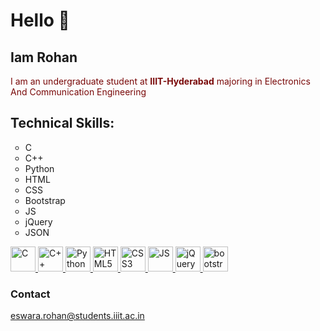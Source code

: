 <!DOCTYPE HTML>

<html>


<h1>Hello 👋 </h1>
<h2> Iam Rohan</h2>

<p> 
    <div style = "color:rgb(121, 8, 8)"> I am an undergraduate student at <b>IIIT-Hyderabad</b> majoring in Electronics And Communication Engineering <br>
    </div>
    
</p>


<h2> Technical Skills: </h2>
 <ul style="list-style-type:circle">
            <li> C </li>
            <li> C++ </li>
            <li> Python </li>
            <li> HTML </li>
            <li> CSS </li>
            <li> Bootstrap </li>
            <li> JS </li>
            <li> jQuery </li>
            <li> JSON </li>
        </ul>
  <p>
<a href="https://www.programiz.com/c-programming" target="_blank">  
<img src="https://cdn.jsdelivr.net/gh/devicons/devicon/icons/c/c-original.svg" alt="C" width="40" height="40"/>
</a>
<a href="https://www.programiz.com/cpp-programming" target="_blank"> 
<img src="https://cdn.jsdelivr.net/gh/devicons/devicon/icons/cplusplus/cplusplus-original.svg" alt="C++" width="40" height="40"/> 
</a>
<a href="https://www.python.org/" target="_blank">
<img src="https://cdn.jsdelivr.net/gh/devicons/devicon/icons/python/python-original.svg" alt="Python" width="40" height="40"/> 
</a>
<a href="https://html.com/" target="_blank">
<img src="https://cdn.jsdelivr.net/gh/devicons/devicon/icons/html5/html5-original.svg" alt="HTML5" width="40" height="40"/> 
</a>
<a href="https://developer.mozilla.org/en-US/docs/Web/CSS" target="_blank">
<img src="https://cdn.jsdelivr.net/gh/devicons/devicon/icons/css3/css3-original.svg" alt="CSS3" width="40" height="40"/> 
</a>
<a href="https://www.javascript.com/" target="_blank">
<img src="https://cdn.jsdelivr.net/gh/devicons/devicon/icons/javascript/javascript-original.svg" alt="JS" width="40" height="40"/> 
</a>
<a href="https://jquery.com/" target="_blank">
<img src="https://avatars.githubusercontent.com/u/70142?s=280&v=4" alt="jQuery" width="40" height="40"/> 
</a>
  <a href="(https://getbootstrap.com//" target="_blank">
<img src="https://camo.githubusercontent.com/bec2c92468d081617cb3145a8f3d8103e268bca400f6169c3a68dc66e05c971e/68747470733a2f2f76352e676574626f6f7473747261702e636f6d2f646f63732f352e302f6173736574732f6272616e642f626f6f7473747261702d6c6f676f2d736861646f772e706e67" alt="bootstrap" width="40" height="40"/> 
</a>
    
<h3> Contact </h3>
    <a href="eswara.rohan@students.iiit.ac.in">eswara.rohan@students.iiit.ac.in</a>

</html>

